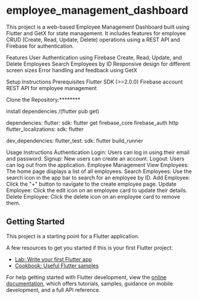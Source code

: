 # employee_management_dashboard

This project is a web-based Employee Management Dashboard built using Flutter and GetX for state management. It includes features for employee CRUD (Create, Read, Update, Delete) operations using a REST API and Firebase for authentication.

Features
User Authentication using Firebase
Create, Read, Update, and Delete Employees
Search Employees by ID
Responsive design for different screen sizes
Error handling and feedback using GetX


Setup Instructions
Prerequisites
Flutter SDK (>=2.0.0)
Firebase account
REST API for employee management


Clone the Repository:********

install dependencies /(flutter pub get)

dependencies:
  flutter:
    sdk: flutter
  get
  firebase_core
  firebase_auth
  http
  flutter_localizations:
    sdk: flutter

dev_dependencies:
  flutter_test:
    sdk: flutter
  build_runner

Usage Instructions
Authentication
Login: Users can log in using their email and password.
Signup: New users can create an account.
Logout: Users can log out from the application.
Employee Management
View Employees: The home page displays a list of all employees.
Search Employees: Use the search icon in the app bar to search for an employee by ID.
Add Employee: Click the "+" button to navigate to the create employee page.
Update Employee: Click the edit icon on an employee card to update their details.
Delete Employee: Click the delete icon on an employee card to remove them.


## Getting Started

This project is a starting point for a Flutter application.

A few resources to get you started if this is your first Flutter project:

- [Lab: Write your first Flutter app](https://docs.flutter.dev/get-started/codelab)
- [Cookbook: Useful Flutter samples](https://docs.flutter.dev/cookbook)

For help getting started with Flutter development, view the
[online documentation](https://docs.flutter.dev/), which offers tutorials,
samples, guidance on mobile development, and a full API reference.
